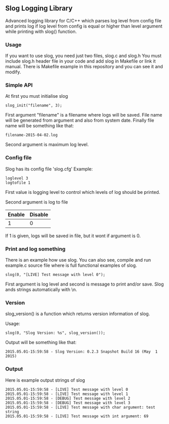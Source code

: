 ## Slog Logging Library
Advanced logging library for C/C++ which parses log level from config file and prints log if log level from config is equal or higher than level argument while printing with slog() function.

### Usage
If you want to use slog, you need just two files, slog.c and slog.h
You must include slog.h header file in your code and add slog in Makefile or link it manual.
There is Makefile example in this repository and you can see it and modify.

### Simple API
At first you must initialise slog
```
slog_init("filename", 3);
```
First argument "filename" is a filename where logs will be saved.
File name will be generated from argument and also from system date.
Finally file name will be something like that:
```
filename-2015-04-02.log
```

Second argument is maximum log level.

### Config file

Slog has its config file 'slog.cfg'
Example:
```
loglevel 3
logtofile 1
```
First value is logging level to control which levels of log should be printed.

Second argument is log to file

Enable   | Disable
---------|---------
1        | 0

If 1 is given, logs will be saved in file, but it wont if argument is 0.


### Print and log something
There is an example how use slog. You can also see, compile and run example.c source file where is full functional examples of slog.
```
slog(0, "[LIVE] Test message with level 0");
```
First argument is log level and second is message to print and/or save. Slog ands strings automatically with \n.

### Version
slog_version() is a function which returns version information of slog.

Usage:
```
slog(0, "Slog Version: %s", slog_version());
```
Output will be something like that:
```
2015.05.01-15:59:58 - Slog Version: 0.2.3 Snapshot Build 16 (May  1 2015)
```

### Output
Here is example output strings of slog
```
2015.05.01-15:59:58 - [LIVE] Test message with level 0
2015.05.01-15:59:58 - [LIVE] Test message with level 1
2015.05.01-15:59:58 - [DEBUG] Test message with level 2
2015.05.01-15:59:58 - [DEBUG] Test message with level 3
2015.05.01-15:59:58 - [LIVE] Test message with char argument: test string
2015.05.01-15:59:58 - [LIVE] Test message with int argument: 69
```
